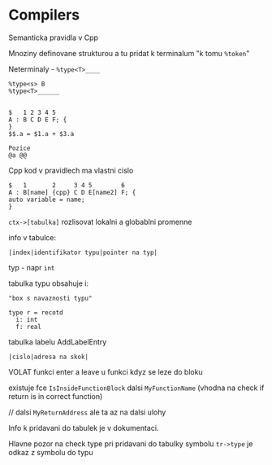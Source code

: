 # Compilers

Semanticka pravidla v Cpp

Mnoziny definovane strukturou a tu pridat k terminalum "k tomu `%token`"

Neterminaly - `%type<T>____`

```
%type<s> B
%type<T>______


$   1 2 3 4 5
A : B C D E F; {
}
$$.a = $1.a + $3.a

Pozice
@a @@

```

Cpp kod v pravidlech ma vlastni cislo
```
$   1       2     3 4 5        6
A : B[name] {cpp} C D E[name2] F; {
auto variable = name;
}
```

`ctx->[tabulka]`
rozlisovat lokalni a globablni promenne

info v tabulce:
```
|index|identifikator typu|pointer na typ|
```
typ - napr `int`


tabulka typu obsahuje i:
```
"box s navaznosti typu"

type r = recotd
  i: int
  f: real
```


tabulka labelu
AddLabelEntry
```
|cislo|adresa na skok|
```

VOLAT funkci enter a leave u funkci kdyz se leze do bloku

existuje fce `IsInsideFunctionBlock`
dalsi `MyFunctionName` (vhodna na check if return is in correct function)

// dalsi `MyReturnAddress` ale ta az na dalsi ulohy


Info k pridavani do tabulek je v dokumentaci.

Hlavne pozor na check type pri pridavani do tabulky symbolu
`tr->type` je odkaz z symbolu do typu

